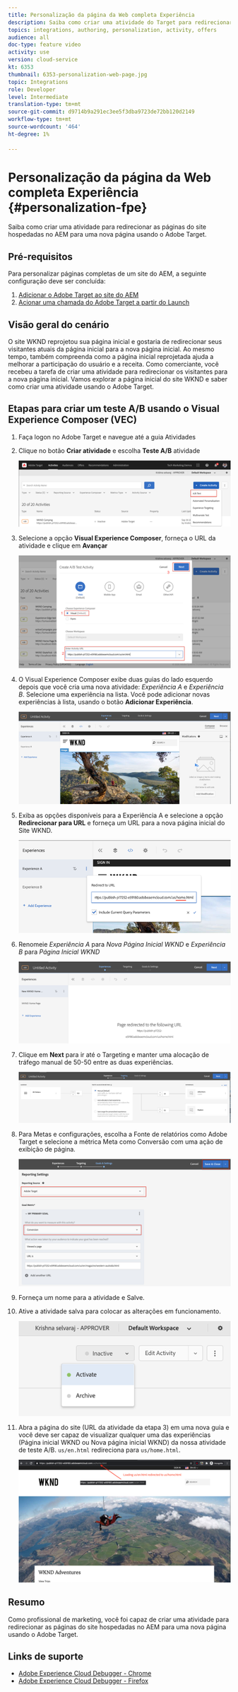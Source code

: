 ```yaml
---
title: Personalização da página da Web completa Experiência
description: Saiba como criar uma atividade do Target para redirecionar as páginas do site do AEM para novas páginas usando o Adobe Target.
topics: integrations, authoring, personalization, activity, offers
audience: all
doc-type: feature video
activity: use
version: cloud-service
kt: 6353
thumbnail: 6353-personalization-web-page.jpg
topic: Integrations
role: Developer
level: Intermediate
translation-type: tm+mt
source-git-commit: d9714b9a291ec3ee5f3dba9723de72bb120d2149
workflow-type: tm+mt
source-wordcount: '464'
ht-degree: 1%

---
```



# Personalização da página da Web completa Experiência {#personalization-fpe}

Saiba como criar uma atividade para redirecionar as páginas do site hospedadas no AEM para uma nova página usando o Adobe Target.

## Pré-requisitos

Para personalizar páginas completas de um site do AEM, a seguinte configuração deve ser concluída:

1. [Adicionar o Adobe Target ao site do AEM](./add-target-launch-extension.md)
1. [Acionar uma chamada do Adobe Target a partir do Launch](./load-and-fire-target.md)

## Visão geral do cenário

O site WKND reprojetou sua página inicial e gostaria de redirecionar seus visitantes atuais da página inicial para a nova página inicial. Ao mesmo tempo, também compreenda como a página inicial reprojetada ajuda a melhorar a participação do usuário e a receita. Como comerciante, você recebeu a tarefa de criar uma atividade para redirecionar os visitantes para a nova página inicial. Vamos explorar a página inicial do site WKND e saber como criar uma atividade usando o Adobe Target.

## Etapas para criar um teste A/B usando o Visual Experience Composer (VEC)

1. Faça logon no Adobe Target e navegue até a guia Atividades
1. Clique no botão **Criar atividade** e escolha **Teste A/B** atividade

   ![Atividade A/B](assets/ab-target-activity.png)

1. Selecione a opção **Visual Experience Composer**, forneça o URL da atividade e clique em **Avançar**

   ![URL da atividade](assets/ab-test-url.png)

1. O Visual Experience Composer exibe duas guias do lado esquerdo depois que você cria uma nova atividade: *Experiência A* e *Experiência B*. Selecione uma experiência na lista. Você pode adicionar novas experiências à lista, usando o botão **Adicionar Experiência**.

   ![Opções de experiência](assets/experience-options.png)

1. Exiba as opções disponíveis para a Experiência A e selecione a opção **Redirecionar para URL** e forneça um URL para a nova página inicial do Site WKND.

   ![URI de redirecionamento](assets/redirect-url.png)

1. Renomeie *Experiência A* para *Nova Página Inicial WKND* e *Experiência B* para *Página Inicial WKND*

   ![Aventuras](assets/new-experiences.png)

1. Clique em **Next** para ir até o Targeting e manter uma alocação de tráfego manual de 50-50 entre as duas experiências.

   ![Direcionar](assets/targeting.png)

1. Para Metas e configurações, escolha a Fonte de relatórios como Adobe Target e selecione a métrica Meta como Conversão com uma ação de exibição de página.

   ![Metas](assets/goals.png)

1. Forneça um nome para a atividade e Salve.
1. Ative a atividade salva para colocar as alterações em funcionamento.

   ![Metas](assets/activate.png)

1. Abra a página do site (URL da atividade da etapa 3) em uma nova guia e você deve ser capaz de visualizar qualquer uma das experiências (Página inicial WKND ou Nova página inicial WKND) da nossa atividade de teste A/B. `us/en.html` redireciona para  `us/home.html`.

   ![Metas](assets/redirect-test.png)

## Resumo

Como profissional de marketing, você foi capaz de criar uma atividade para redirecionar as páginas do site hospedadas no AEM para uma nova página usando o Adobe Target.

## Links de suporte

* [Adobe Experience Cloud Debugger - Chrome](https://chrome.google.com/webstore/detail/adobe-experience-cloud-de/ocdmogmohccmeicdhlhhgepeaijenapj)
* [Adobe Experience Cloud Debugger - Firefox](https://addons.mozilla.org/en-US/firefox/addon/adobe-experience-platform-dbg/)

